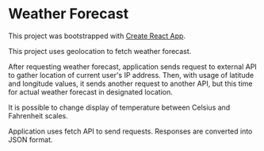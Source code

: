 # Weather Forecast

This project was bootstrapped with [Create React App](https://github.com/facebookincubator/create-react-app).

This project uses geolocation to fetch weather forecast.

After requesting weather forecast, application sends request to external API to gather location of current user's IP address. Then, with usage of latitude and longitude values, it sends another request to another API, but this time for actual weather forecast in designated location.

It is possible to change display of temperature between Celsius and Fahrenheit scales.

Application uses fetch API to send requests. Responses are converted into JSON format.
